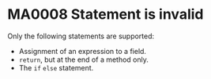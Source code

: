 # MA0008 Statement is invalid

Only the following statements are supported:

+ Assignment of an expression to a field.
+ `return`, but at the end of a method only.
+ The `if` `else` statement.
